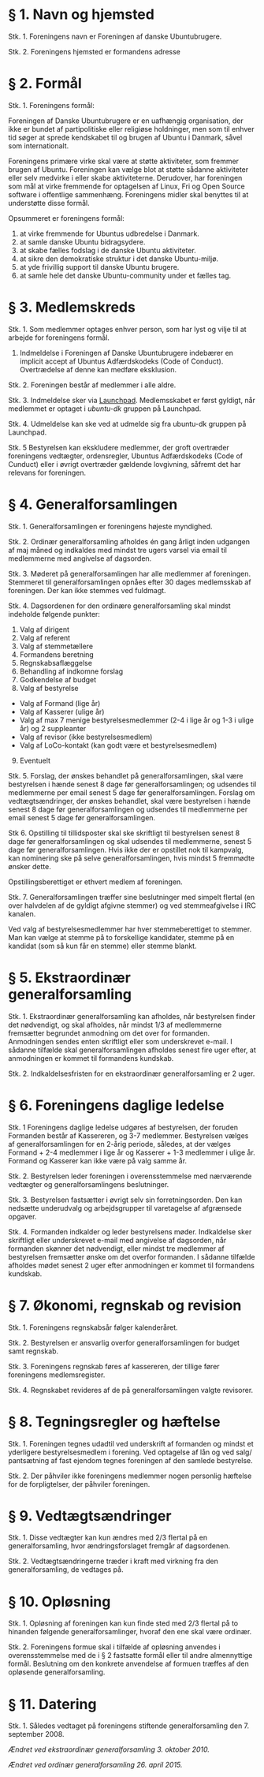 # § 1. Navn og hjemsted

Stk. 1. Foreningens navn er Foreningen af danske Ubuntubrugere.

Stk. 2. Foreningens hjemsted er formandens adresse

# § 2. Formål

Stk. 1. Foreningens formål:

Foreningen af Danske Ubuntubrugere er en uafhængig organisation, der ikke er bundet af partipolitiske eller religiøse holdninger, men som til enhver tid søger at sprede kendskabet til og brugen af Ubuntu i Danmark, såvel som internationalt.

Foreningens primære virke skal være at støtte aktiviteter, som fremmer brugen af Ubuntu. Foreningen kan vælge blot at støtte sådanne aktiviteter eller selv medvirke i eller skabe aktiviteterne. Derudover, har foreningen som mål at virke fremmende for optagelsen af Linux, Fri og Open Source software i offentlige sammenhæng. Foreningens midler skal benyttes til at understøtte disse formål.

Opsummeret er foreningens formål:

1. at virke fremmende for Ubuntus udbredelse i Danmark.
2. at samle danske Ubuntu bidragsydere.
3. at skabe fælles fodslag i de danske Ubuntu aktiviteter.
4. at sikre den demokratiske struktur i det danske Ubuntu-miljø.
5. at yde frivillig support til danske Ubuntu brugere.
6. at samle hele det danske Ubuntu-community under et fælles tag.
 

# § 3. Medlemskreds

Stk. 1. Som medlemmer optages enhver person, som har lyst og vilje til at arbejde for foreningens formål.

1. Indmeldelse i Foreningen af Danske Ubuntubrugere indebærer en implicit accept af Ubuntus Adfærdskodeks (Code of Conduct). Overtrædelse af denne kan medføre eksklusion.

Stk. 2. Foreningen består af medlemmer i alle aldre.

Stk. 3. Indmeldelse sker via [Launchpad](https://launchpad.net/~ubuntu-dk). Medlemsskabet er først gyldigt, når medlemmet er optaget i *ubuntu-dk* gruppen på Launchpad.

Stk. 4. Udmeldelse kan ske ved at udmelde sig fra ubuntu-dk gruppen på Launchpad.

Stk. 5 Bestyrelsen kan ekskludere medlemmer, der groft overtræder foreningens vedtægter, ordensregler, Ubuntus Adfærdskodeks (Code of Cunduct) eller i øvrigt overtræder gældende lovgivning, såfremt det har relevans for foreningen.


# § 4. Generalforsamlingen

Stk. 1. Generalforsamlingen er foreningens højeste myndighed.

Stk. 2. Ordinær generalforsamling afholdes én gang årligt inden udgangen af maj måned og indkaldes med mindst tre ugers varsel via email til medlemmerne med angivelse af dagsorden.

Stk. 3. Møderet på generalforsamlingen har alle medlemmer af foreningen. Stemmeret til generalforsamlingen opnåes efter 30 dages medlemsskab af foreningen. Der kan ikke stemmes ved fuldmagt.

Stk. 4. Dagsordenen for den ordinære generalforsamling skal mindst indeholde følgende punkter:

1. Valg af dirigent
2. Valg af referent
3. Valg af stemmetællere
4. Formandens beretning
5. Regnskabsaflæggelse
6. Behandling af indkomne forslag
7. Godkendelse af budget
8. Valg af bestyrelse
 * Valg af Formand (lige år)
 * Valg af Kasserer (ulige år)
 * Valg af max 7 menige bestyrelsesmedlemmer (2-4 i lige år og 1-3 i ulige år) og 2 suppleanter
 * Valg af revisor (ikke bestyrelsesmedlem)
 * Valg af LoCo-kontakt (kan godt være et bestyrelsesmedlem)
9. Eventuelt

Stk. 5. Forslag, der ønskes behandlet på generalforsamlingen, skal være bestyrelsen i hænde senest 8 dage før generalforsamlingen; og udsendes til medlemmerne per email senest 5 dage før generalforsamlingen. Forslag om vedtægtsændringer, der ønskes behandlet, skal være bestyrelsen i hænde senest 8 dage før generalforsamlingen og udsendes til medlemmerne per email senest 5 dage før generalforsamlingen.

Stk 6. Opstilling til tillidsposter skal ske skriftligt til bestyrelsen senest 8 dage før generalforsamlingen og skal udsendes til medlemmerne, senest 5 dage før generalforsamlingen. Hvis ikke der er opstillet nok til kampvalg, kan nominering ske på selve generalforsamlingen, hvis mindst 5 fremmødte ønsker dette.

Opstillingsberettiget er ethvert medlem af foreningen.

Stk. 7. Generalforsamlingen træffer sine beslutninger med simpelt flertal (en over halvdelen af de gyldigt afgivne stemmer) og ved stemmeafgivelse i IRC kanalen.

Ved valg af bestyrelsesmedlemmer har hver stemmeberettiget to stemmer. Man kan vælge at stemme på to forskellige kandidater, stemme på en kandidat (som så kun får en stemme) eller stemme blankt.

 

# § 5. Ekstraordinær generalforsamling

Stk. 1. Ekstraordinær generalforsamling kan afholdes, når bestyrelsen finder det nødvendigt, og skal afholdes, når mindst 1/3 af medlemmerne fremsætter begrundet anmodning om det over for formanden. Anmodningen sendes enten skriftligt eller som underskrevet e-mail. I sådanne tilfælde skal generalforsamlingen afholdes senest fire uger efter, at anmodningen er kommet til formandens kundskab.

Stk. 2. Indkaldelsesfristen for en ekstraordinær generalforsamling er 2 uger.

 

# § 6. Foreningens daglige ledelse

Stk. 1 Foreningens daglige ledelse udgøres af bestyrelsen, der foruden Formanden består af Kassereren, og 3-7 medlemmer. Bestyrelsen vælges af generalforsamlingen for en 2-årig periode, således, at der vælges Formand + 2-4 medlemmer i lige år og Kasserer + 1-3 medlemmer i ulige år. Formand og Kasserer kan ikke være på valg samme år.

Stk. 2. Bestyrelsen leder foreningen i overensstemmelse med nærværende vedtægter og generalforsamlingens beslutninger.

Stk. 3. Bestyrelsen fastsætter i øvrigt selv sin forretningsorden. Den kan nedsætte underudvalg og arbejdsgrupper til varetagelse af afgrænsede opgaver.

Stk. 4. Formanden indkalder og leder bestyrelsens møder. Indkaldelse sker skriftligt eller underskrevet e-mail med angivelse af dagsorden, når formanden skønner det nødvendigt, eller mindst tre medlemmer af bestyrelsen fremsætter ønske om det overfor formanden. I sådanne tilfælde afholdes mødet senest 2 uger efter anmodningen er kommet til formandens kundskab.

 

# § 7. Økonomi, regnskab og revision

Stk. 1. Foreningens regnskabsår følger kalenderåret.

Stk. 2. Bestyrelsen er ansvarlig overfor generalforsamlingen for budget samt regnskab.

Stk. 3. Foreningens regnskab føres af kassereren, der tillige fører foreningens medlemsregister.

Stk. 4. Regnskabet revideres af de på generalforsamlingen valgte revisorer.

 

# § 8. Tegningsregler og hæftelse

Stk. 1. Foreningen tegnes udadtil ved underskrift af formanden og mindst et yderligere bestyrelsesmedlem i forening. Ved optagelse af lån og ved salg/ pantsætning af fast ejendom tegnes foreningen af den samlede bestyrelse.

Stk. 2. Der påhviler ikke foreningens medlemmer nogen personlig hæftelse for de forpligtelser, der påhviler foreningen.

 

# § 9. Vedtægtsændringer

Stk. 1. Disse vedtægter kan kun ændres med 2/3 flertal på en generalforsamling, hvor ændringsforslaget fremgår af dagsordenen.

Stk. 2. Vedtægtsændringerne træder i kraft med virkning fra den generalforsamling, de vedtages på.

 

# § 10. Opløsning

Stk. 1. Opløsning af foreningen kan kun finde sted med 2/3 flertal på to hinanden følgende generalforsamlinger, hvoraf den ene skal være ordinær.

Stk. 2. Foreningens formue skal i tilfælde af opløsning anvendes i overensstemmelse med de i § 2 fastsatte formål eller til andre almennyttige formål. Beslutning om den konkrete anvendelse af formuen træffes af den opløsende generalforsamling.

 

# § 11. Datering

Stk. 1. Således vedtaget på foreningens stiftende generalforsamling den 7. september 2008.

*Ændret ved ekstraordinær generalforsamling 3. oktober 2010.*

*Ændret ved ordinær generalforsamling 26. april 2015.*

